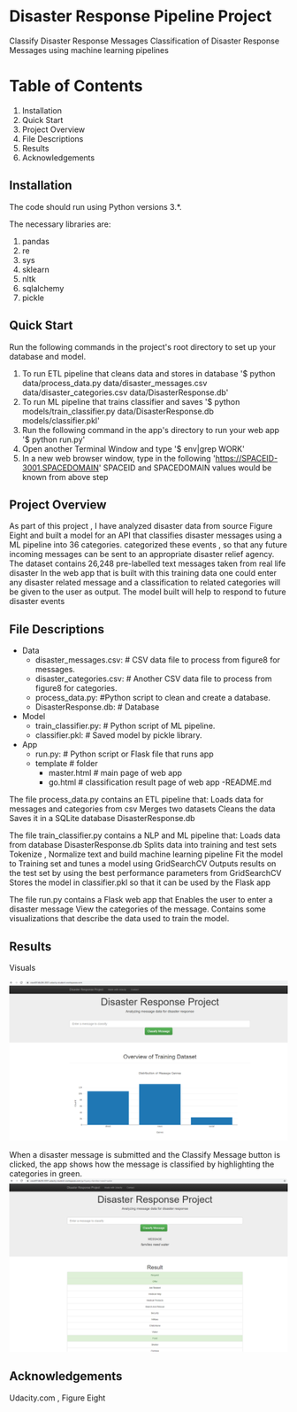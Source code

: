 # Disaster Response Pipeline Project

Classify Disaster Response Messages Classification of Disaster Response Messages using machine learning pipelines

# Table of Contents
  1. Installation
  2. Quick Start
  3. Project Overview
  4. File Descriptions
  5. Results
  6. Acknowledgements

## Installation

The code should run using Python versions 3.*. 

The necessary libraries are: 
  1. pandas 
  2. re 
  3. sys
  4. sklearn
  5. nltk
  6. sqlalchemy
  7. pickle

## Quick Start

Run the following commands in the project's root directory to set up your database and model.

1.  To run ETL pipeline that cleans data and stores in database 
    '$ python data/process_data.py data/disaster_messages.csv data/disaster_categories.csv data/DisasterResponse.db'
2.  To run ML pipeline that trains classifier and saves 
    '$ python models/train_classifier.py data/DisasterResponse.db models/classifier.pkl'
3.  Run the following command in the app's directory to run your web app 
    '$ python run.py'
4.  Open another Terminal Window and type 
    '$ env|grep WORK'
5.  In a new web browser window, type in the following
    'https://SPACEID-3001.SPACEDOMAIN' SPACEID and SPACEDOMAIN values would be known from above step 

## Project Overview

As part of this project , I have analyzed disaster data from source Figure Eight and built a model for an API that classifies disaster messages using a ML pipeline into 36 categories. categorized these events , so that any future incoming messages can be sent to an appropriate disaster relief agency. The dataset contains 26,248 pre-labelled text messages taken from real life disaster In the web app that is built with this training data one could enter any disaster related message and a classification to related categories will be given to the user as output. The model built will help to respond to future disaster events 
        
## File Descriptions

- Data
  - disaster_messages.csv: # CSV data file to process from figure8 for messages.
  - disaster_categories.csv: # Another CSV data file to process from figure8 for categories.
  - process_data.py: #Python script to clean and create a database.
  - DisasterResponse.db: # Database
- Model
  - train_classifier.py: # Python script of ML pipeline.
  - classifier.pkl: # Saved model by pickle library.
- App
  - run.py: # Python script or Flask file that runs app
  - template # folder
    - master.html # main page of web app
    - go.html # classification result page of web app
 -README.md

The file process_data.py contains an ETL pipeline that: 
  Loads data for messages and categories from csv
  Merges two datasets 
  Cleans the data 
  Saves it in a SQLite database DisasterResponse.db

The file train_classifier.py contains a NLP and ML pipeline that: 
  Loads data from database DisasterResponse.db 
  Splits data into training and test sets 
  Tokenize , Normalize text and build machine learning pipeline 
  Fit the model to Training set and tunes a model using GridSearchCV 
  Outputs results on the test set by using the best performance parameters from GridSearchCV 
  Stores the model in classifier.pkl so that it can be used by the Flask app

The file run.py contains a Flask web app that 
  Enables the user to enter a disaster message
  View the categories of the message. 
  Contains some visualizations that describe the data used to train the model.

## Results

Visuals

![Overview](https://github.com/pmbiradar/Disaster-Response-ML-Pipleline/blob/main/Overview%20of%20Training%20Set.PNG)

When a disaster message is submitted and the Classify Message button is clicked, the app shows how the message is classified by highlighting the categories in green.
![Message Classification](https://github.com/pmbiradar/Disaster-Response-ML-Pipleline/blob/main/Message%20Classification.PNG)



## Acknowledgements 

Udacity.com , Figure Eight
